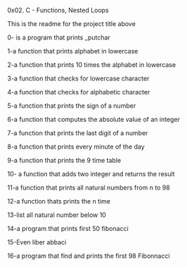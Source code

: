 0x02. C - Functions, Nested Loops

This is the readme for the project title above

0- is a program that prints _putchar

1-a function that prints alphabet in lowercase

2-a function that prints 10 times the alphabet in lowercase

3-a function that checks for lowercase character

4-a function that checks for alphabetic character

5-a function that prints the sign of a number

6-a function that computes the absolute value of an integer

7-a function that prints the last digit of a number

8-a function that prints every minute of the day

9-a function that prints the 9 time table

10- a function that adds two integer and returns the result

11-a function that prints all natural numbers from n to 98

12-a function thats prints the n time

13-list all natural  number below 10

14-a program that prints first 50 fibonacci

15-Even liber abbaci

16-a program that find and prints the first 98 Fibonnacci
